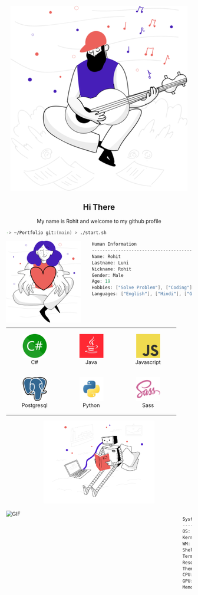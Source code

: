 <p align="center">
    <img src="svg/inspiration.svg" width="480px"/>
</p>

<h2 align="center">Hi There</h2>
<p align="center">My name is Rohit and welcome to my github profile</p>

```zsh
-> ~/Portfolio git:(main) > ./start.sh
```

<img align="left" src="svg/givingback.svg" height="222px"/>

```csharp
    Human Information
    ------------------------------------------
    Name: Rohit
    Lastname: Luni
    Nickname: Rohit
    Gender: Male
    Age: 19
    Hobbies: ["Solve Problem"], ["Coding"], ["Music"]
    Languages: ["English"], ["Hindi"], ["Gujarati"]
```

<br>

<div align="center">
    <table align="left">
        <tr>
            <td align="center" width="140" height="112.43">
                <img src="icons/csharp.png" width="65px"/>
                <br /> C#
            </td>
            <td align="center" width="140" height="112.43">
                <img src="icons/java.png" width="65px"/>
                <br /> Java
            </td>
            <td align="center" width="140" height="112.43">
                <img src="icons/javascript.png" width="65px"/>
                <br /> Javascript
            </td>
        </tr>
        <tr>
            <td align="center" width="140" height="112.43">
                <img src="icons/postgresql.png" width="65px"/>
                <br /> Postgresql
            </td>
            <td align="center" width="140" height="112.43">
                <img src="icons/python.png" width="65px"/>
                <br /> Python
            </td>
            <td align="center" width="140" height="112.43">
                <img src="icons/sass.png" width="65px"/>
                <br /> Sass
            </td>
        </tr>
    </table>
    <img src="svg/artificialintelligence.svg" height="225px"/>
</div>

<br>

<!-- <img align="left" src="svg/webdevelopment.svg" height="277px"/> -->
 <img align="left" alt="GIF" src="https://github.com/abhisheknaiidu/abhisheknaiidu/blob/master/code.gif?raw=true" width="450" height="222px" />

```csharp
    System Information
    ------------------------------------------
    OS: Windows 10
    Kernel: 21H1, Build ver. 19043.1110
    WM: Windows Explorer
    Shell: powershell
    Terminal: alacritty 0.7.2
    Resolution: 1920x1080
    Theme: Dark
    CPU: Intel Core i5 11400 @ 2.6GHz
    GPU: Nvidia GeForce GTX 1050
    Memory:  3072MB / 8192MB 3200MHz

```
